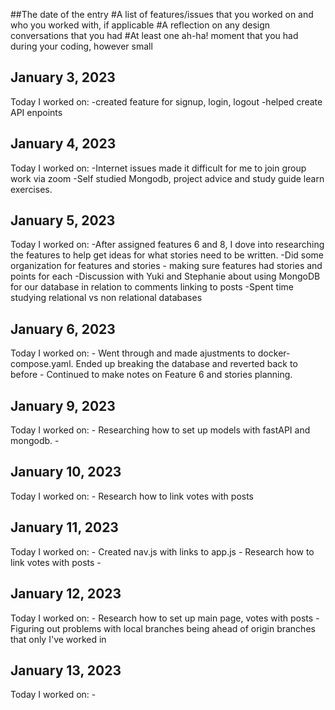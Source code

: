 ##The date of the entry
#A list of features/issues that you worked on and who you worked with, if applicable
#A reflection on any design conversations that you had
#At least one ah-ha! moment that you had during your coding, however small

## January 3, 2023
Today I worked on:
    -created feature for signup, login, logout
    -helped create API enpoints
## January 4, 2023
Today I worked on:
    -Internet issues made it difficult for me to join group work via zoom
    -Self studied Mongodb, project advice and study guide learn exercises.

## January 5, 2023
Today I worked on:
    -After assigned features 6 and 8, I dove into researching the features to help get ideas for what stories need to be written.
    -Did some organization for features and stories - making sure features had stories and points for each
    -Discussion with Yuki and Stephanie about using MongoDB for our database in relation to comments linking to posts
    -Spent time studying relational vs non relational databases

## January 6, 2023
Today I worked on:
    - Went through and made ajustments to docker-compose.yaml. Ended up breaking the database and reverted back to before
    - Continued to make notes on Feature 6 and stories planning.

## January 9, 2023
Today I worked on:
    - Researching how to set up models with fastAPI and mongodb.
    -

## January 10, 2023
Today I worked on:
    - Research how to link votes with posts

## January 11, 2023
Today I worked on:
    - Created nav.js with links to app.js
    - Research how to link votes with posts
    -
## January 12, 2023
Today I worked on:
    - Research how to set up main page, votes with posts
    - Figuring out problems with local branches being ahead of origin branches that only I've worked in

## January 13, 2023
Today I worked on:
    -